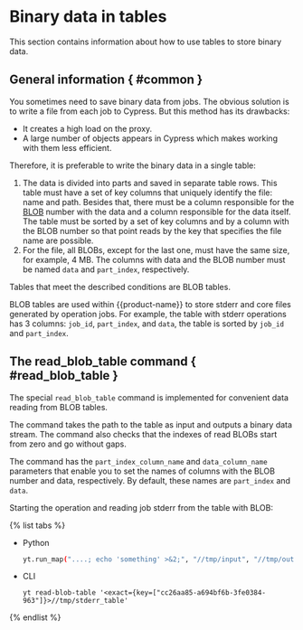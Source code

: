 # Binary data in tables

This section contains information about how to use tables to store binary data.

## General information { #common }

You sometimes need to save binary data from jobs.
The obvious solution is to write a file from each job to Cypress.
But this method has its drawbacks:

- It creates a high load on the proxy.
- A large number of objects appears in Cypress which makes working with them less efficient.

Therefore, it is preferable to write the binary data in a single table:

1. The data is divided into parts and saved in separate table rows. This table must have a set of key columns that uniquely identify the file: name and path. Besides that, there must be a column responsible for the [BLOB](https://en.wikipedia.org/wiki/BLOB) number with the data and a column responsible for the data itself. The table must be sorted by a set of key columns and by a column with the BLOB number so that point reads by the key that specifies the file name are possible.
2. For the file, all BLOBs, except for the last one, must have the same size, for example, 4 MB. The columns with data and the BLOB number must be named `data` and `part_index`, respectively.

Tables that meet the described conditions are BLOB tables.

BLOB tables are used within {{product-name}} to store stderr and core files generated by operation jobs.
For example, the table with stderr operations has 3 columns: `job_id`, `part_index`, and `data`, the table is sorted by `job_id` and `part_index`.

## The read_blob_table command { #read_blob_table }

The special `read_blob_table` command is implemented for convenient data reading from BLOB tables.

The command takes the path to the table as input and outputs a binary data stream.
The command also checks that the indexes of read BLOBs start from zero and go without gaps.

The command has the `part_index_column_name` and `data_column_name` parameters that enable you to set the names of columns with the BLOB number and data, respectively. By default, these names are `part_index` and `data`.

Starting the operation and reading job stderr from the table with BLOB:

{% list tabs %}

- Python

   ```bash
   yt.run_map("....; echo 'something' >&2;", "//tmp/input", "//tmp/output", stderr_table="//tmp/stderr_table")
   ```

- CLI

   ```
   yt read-blob-table '<exact={key=["cc26aa85-a694bf6b-3fe0384-963"]}>//tmp/stderr_table'
   ```

{% endlist %}

